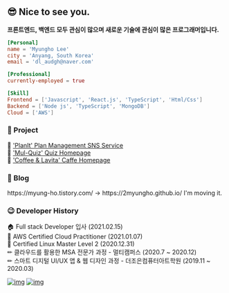 ## 😎 Nice to see you.

**프론트엔드, 백엔드 모두 관심이 많으며 새로운 기술에 관심이 많은 프로그래머입니다.**

```toml
[Personal]
name = 'Myungho Lee'
city = 'Anyang, South Korea'
email = 'dl_audgh@naver.com'

[Professional]
currently-employed = true

[Skill]
Frontend = ['Javascript', 'React.js', 'TypeScript', 'Html/Css']
Backend = ['Node js', 'TypeScript', 'MongoDB']
Cloud = ['AWS']
```
<h3>📖 Project</h3>
<p>
📘 <a href = "https://github.com/2myungho/Project"> 'PlanIt' Plan Management SNS Service </a> </br>
📗 <a href = "https://github.com/hyeyoon0808/Mul-quiz"> 'Mul-Quiz' Quiz Homepage </a> </br>
📕 <a href = "https://github.com/2myungho/CoffeeLavita_Project"> 'Coffee & Lavita' Caffe Homepage </a> </br>
</p>

<h3>📖 Blog</h3>
<p>https://myung-ho.tistory.com/ → https://2myungho.github.io/  I'm moving it.</p>

<h3>😉 Developer History</h3>
<p>
🏠 Full stack Developer 입사 (2021.02.15) </br>
📜 AWS Certified Cloud Practitioner (2021.01.07)</br>
📜 Certified Linux Master Level 2 (2020.12.31) </br>
✏ 클라우드를 활용한 MSA 전문가 과정 - 멀티캠퍼스 (2020.7 ~ 2020.12)</br>
✏ 스마트 디지털 UI/UX 앱 & 웹 디자인 과정 - 더조은컴퓨터아트학원 (2019.11 ~ 2020.03)</br>
</p>

[![img](https://camo.githubusercontent.com/cbc854f14dc085a924da2534104c794ca78d82e06e9c02629530d3cf28b944e7/68747470733a2f2f696d672e736869656c64732e696f2f62616467652f696e7374616772616d2d4534343035462e7376673f7374796c653d666f722d7468652d6261646765266c6f676f3d696e7374616772616d266c6f676f436f6c6f723d7768697465)](https://www.instagram.com/dl_audgh/)  [![img](https://camo.githubusercontent.com/fb6d3697ea1b63b88f1a5c69c00d63da09b38c6247447b3ccaf7b8eedb407821/68747470733a2f2f696d672e736869656c64732e696f2f62616467652f65e280916d61696c2d4431343833362e7376673f7374796c653d666f722d7468652d6261646765266c6f676f3d474d61696c266c6f676f436f6c6f723d7768697465)](mailto:dl_audgh@naver.com) 

